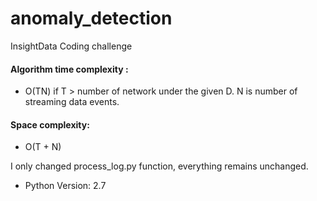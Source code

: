 # anomaly_detection
InsightData Coding challenge

#### Algorithm time complexity :

- O(TN) if T > number of network under the given D. N is number of streaming data events.

#### Space complexity:

- O(T + N)

I only changed process_log.py function, everything remains unchanged.

- Python Version: 2.7
